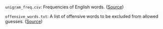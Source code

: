 `unigram_freq.csv`: Frequencies of English words. ([Source](https://www.kaggle.com/datasets/rtatman/english-word-frequency))

`offensive_words.txt`: A list of offensive words to be excluded from allowed guesses. ([Source](https://www.freewebheaders.com/full-list-of-bad-words-banned-by-google/))
